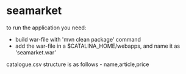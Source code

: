 # seamarket
to run the application you need:
* build war-file with 'mvn clean package' command
* add the war-file in a $CATALINA_HOME/webapps, and name it as 'seamarket.war'

catalogue.csv structure is as follows - name,article,price
